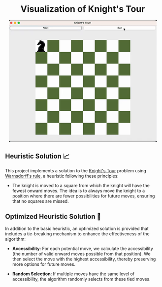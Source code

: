 <div align="center">

# Visualization of Knight's Tour

<img src="https://github.com/carson-yg/KnightsTour/blob/main/KnightTour-2/SolutionGif.gif" alt="Knight's Tour Gif">

</div>

## Heuristic Solution 📈

This project implements a solution to the [Knight's Tour](https://en.wikipedia.org/wiki/Knight%27s_tour#) problem using [Warnsdorff's rule](https://en.wikipedia.org/wiki/Knight%27s_tour#Warnsdorf's_rule), a heuristic following these principles:

- The knight is moved to a square from which the knight will have the fewest onward moves. The idea is to always move the knight to a position where there are fewer possibilities for future moves, ensuring that no squares are missed.

## Optimized Heuristic Solution 🚀

In addition to the basic heuristic, an optimized solution is provided that includes a tie-breaking mechanism to enhance the effectiveness of the algorithm:

- **Accessibility**: For each potential move, we calculate the accessibility (the number of valid onward moves possible from that position). We then select the move with the highest accessibility, thereby preserving more options for future moves.
  
- **Random Selection**: If multiple moves have the same level of accessibility, the algorithm randomly selects from these tied moves.
